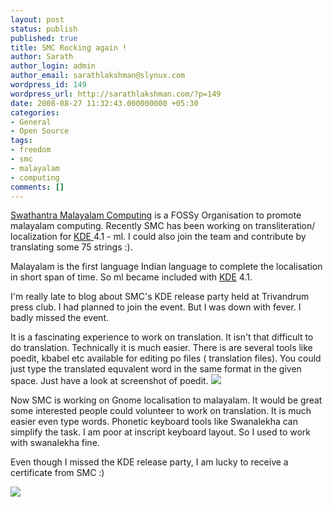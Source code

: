 ```yaml
---
layout: post
status: publish
published: true
title: SMC Rocking again !
author: Sarath
author_login: admin
author_email: sarathlakshman@slynux.com
wordpress_id: 149
wordpress_url: http://sarathlakshman.com/?p=149
date: 2008-08-27 11:32:43.000000000 +05:30
categories:
- General
- Open Source
tags:
- freedom
- smc
- malayalam
- computing
comments: []
---
```

<a href="http://smc.org.in/">Swathantra Malayalam Computing</a> is a FOSSy Organisation to promote malayalam computing. Recently SMC has been working on transliteration/ localization for <a href="http://kde.org">KDE </a>4.1 - ml. I could also join the team and contribute by translating some 75 strings :).

Malayalam is the first language Indian language to complete the localisation in short span of time. So ml became included with <a href="http://kde.org">KDE</a> 4.1. 

I'm really late to blog about SMC's KDE release party held at Trivandrum press club. I had planned to join the event. But I was down with fever. I badly missed the event.

It is a fascinating experience to work on translation. It isn't that difficult to do translation. Technically it is much easier.  There is are several tools like poedit, kbabel etc available for editing po files ( translation files). You could just type the translated equvalent word in the same format in the given space. Just have a look at screenshot of poedit. 
<a href="http://picasaweb.google.com/sarathlakshman/LifeBlog/photo#5239251601236396258"><img src="http://lh3.ggpht.com/sarathlakshman/SLWPkpSXiOI/AAAAAAAAAXI/WvEfUaRoAgc/s400/Screenshot.png" /></a>

Now SMC is working on Gnome localisation to malayalam. It would be great some interested people could volunteer to work on translation. It is much easier even type words. Phonetic keyboard tools like Swanalekha can simplify the task. I am poor at inscript keyboard layout. So I used to work with swanalekha fine.

Even though I missed the KDE release party, I am lucky to receive a certificate from SMC :)

<a href="http://picasaweb.google.com/sarathlakshman/LifeBlog/photo#5239246509698491986"><img src="http://lh3.ggpht.com/sarathlakshman/SLWK8R1IplI/AAAAAAAAAXA/bUV0Nqf5xx8/s400/smc.jpg" /></a>

